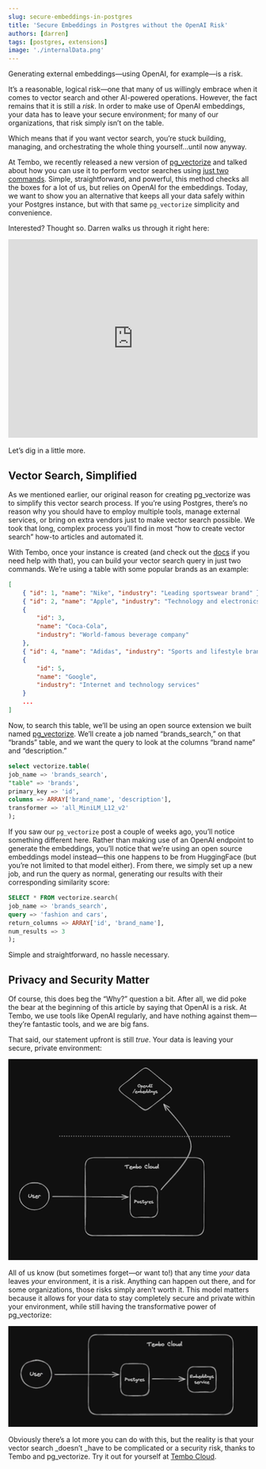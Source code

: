 ```yaml
---
slug: secure-embeddings-in-postgres
title: 'Secure Embeddings in Postgres without the OpenAI Risk'
authors: [darren]
tags: [postgres, extensions]
image: './internalData.png'
---
```


Generating external embeddings—using OpenAI, for example—is a risk.

It’s a reasonable, logical risk—one that many of us willingly embrace when it comes to vector search and other AI-powered operations. However, the fact remains that it is still a _risk_. In order to make use of OpenAI embeddings, your data has to leave your secure environment; for many of our organizations, that risk simply isn’t on the table.

Which means that if you want vector search, you’re stuck building, managing, and orchestrating the whole thing yourself…until now anyway.

At Tembo, we recently released a new version of [pg_vectorize](https://github.com/tembo-io/pg_vectorize) and talked about how you can use it to perform vector searches using [just two commands](https://tembo.io/blog/introducing-pg_vectorize). Simple, straightforward, and powerful, this method checks all the boxes for a lot of us, but relies on OpenAI for the embeddings. Today, we want to show you an alternative that keeps all your data safely within your Postgres instance, but with that same `pg_vectorize` simplicity and convenience.

Interested? Thought so. Darren walks us through it right here:

<div style={{ position: 'relative', width: '100%', paddingBottom: '56.25%', marginBottom: '5%'}}>
  <iframe
    style={{ position: 'absolute', top:'10px', width: '100%', height: '100%' }}
    width="100%"
    height="400"
    src="https://www.youtube.com/embed/Sv6PPDcG25A?si=CrUwdxa12aOGODyl"
    title="YouTube video player"
    frameBorder="0"
    allow="accelerometer; autoplay; clipboard-write; encrypted-media; gyroscope; picture-in-picture"
    allowFullScreen>
  </iframe>
</div>

Let’s dig in a little more.

## Vector Search, Simplified

As we mentioned earlier, our original reason for creating pg_vectorize was to simplify this vector search process. If you’re using Postgres, there’s no reason why you should have to employ multiple tools, manage external services, or bring on extra vendors just to make vector search possible. We took that long, complex process you’ll find in most “how to create vector search” how-to articles and automated it.

With Tembo, once your instance is created (and check out the [docs](/docs/getting-started/getting_started) if you need help with that), you can build your vector search query in just two commands. We’re using a table with some popular brands as an example:

```json
[
	{ "id": 1, "name": "Nike", "industry": "Leading sportswear brand" },
	{ "id": 2, "name": "Apple", "industry": "Technology and electronics" },
	{
		"id": 3,
		"name": "Coca-Cola",
		"industry": "World-famous beverage company"
	},
	{ "id": 4, "name": "Adidas", "industry": "Sports and lifestyle brand" },
	{
		"id": 5,
		"name": "Google",
		"industry": "Internet and technology services"
	}
    ...
]
```

Now, to search this table, we’ll be using an open source extension we built named [pg_vectorize](https://github.com/tembo-io/pg_vectorize). We’ll create a job named “brands_search,” on that “brands” table, and we want the query to look at the columns “brand name” and “description.”

```sql
select vectorize.table(
job_name => 'brands_search',
"table" => 'brands',
primary_key => 'id',
columns => ARRAY['brand_name', 'description'],
transformer => 'all_MiniLM_L12_v2'
);
```

If you saw our `pg_vectorize` post a couple of weeks ago, you’ll notice something different here. Rather than making use of an OpenAI endpoint to generate the embeddings, you’ll notice that we’re using an open source embeddings model instead—this one happens to be from HuggingFace (but you’re not limited to that model either). From there, we simply set up a new job, and run the query as normal, generating our results with their corresponding similarity score:

```sql
SELECT * FROM vectorize.search(
job_name => 'brands_search',
query => 'fashion and cars',
return_columns => ARRAY['id', 'brand_name'],
num_results => 3
);
```

Simple and straightforward, no hassle necessary.

## Privacy and Security Matter

Of course, this does beg the “Why?” question a bit. After all, we did poke the bear at the beginning of this article by saying that OpenAI is a risk. At Tembo, we use tools like OpenAI regularly, and have nothing against them—they’re fantastic tools, and we are big fans.

That said, our statement upfront is still _true_. Your data is leaving your secure, private environment:

![externalData](./externalData.png 'externalData')

All of us know (but sometimes forget—or want to!) that any time _your_ data leaves _your_ environment, it is a risk. Anything can happen out there, and for some organizations, those risks simply aren’t worth it. This model matters because it allows for your data to stay completely secure and private within your environment, while still having the transformative power of pg_vectorize:

![internalData](./internalData.png 'internalData')

Obviously there’s a lot more you can do with this, but the reality is that your vector search \_doesn’t \_have to be complicated or a security risk, thanks to Tembo and pg_vectorize. Try it out for yourself at [Tembo Cloud](https://cloud.tembo.io).
